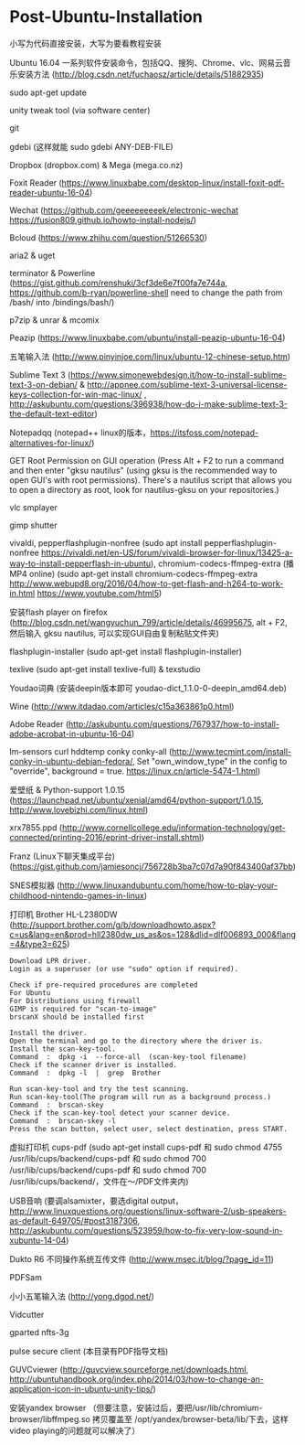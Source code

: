 # Post-Ubuntu-Installation

小写为代码直接安装，大写为要看教程安装

Ubuntu 16.04 一系列软件安装命令，包括QQ、搜狗、Chrome、vlc、网易云音乐安装方法 (http://blog.csdn.net/fuchaosz/article/details/51882935)

sudo apt-get update

unity tweak tool (via software center)

git

gdebi (这样就能 sudo gdebi ANY-DEB-FILE)

Dropbox (dropbox.com) & Mega (mega.co.nz)

Foxit Reader (https://www.linuxbabe.com/desktop-linux/install-foxit-pdf-reader-ubuntu-16-04)

Wechat (https://github.com/geeeeeeeeek/electronic-wechat https://fusion809.github.io/howto-install-nodejs/)

Bcloud (https://www.zhihu.com/question/51266530)

aria2 & uget

terminator & Powerline (https://gist.github.com/renshuki/3cf3de6e7f00fa7e744a, https://github.com/b-ryan/powerline-shell need to change the path from /bash/ into /bindings/bash/)

p7zip & unrar & mcomix

Peazip (https://www.linuxbabe.com/ubuntu/install-peazip-ubuntu-16-04)

五笔输入法 (http://www.pinyinjoe.com/linux/ubuntu-12-chinese-setup.htm)

Sublime Text 3 (https://www.simonewebdesign.it/how-to-install-sublime-text-3-on-debian/ & http://appnee.com/sublime-text-3-universal-license-keys-collection-for-win-mac-linux/ , http://askubuntu.com/questions/396938/how-do-i-make-sublime-text-3-the-default-text-editor)

Notepadqq (notepad++ linux的版本，https://itsfoss.com/notepad-alternatives-for-linux/)

GET Root Permission on GUI operation (Press Alt + F2 to run a command and then enter "gksu nautilus" (using gksu is the recommended way to open GUI's with root permissions). There's a nautilus script that allows you to open a directory as root, look for nautilus-gksu on your repositories.)

vlc smplayer

gimp shutter

vivaldi, pepperflashplugin-nonfree (sudo apt install pepperflashplugin-nonfree https://vivaldi.net/en-US/forum/vivaldi-browser-for-linux/13425-a-way-to-install-pepperflash-in-ubuntu), chromium-codecs-ffmpeg-extra (播MP4 online) (sudo apt-get install chromium-codecs-ffmpeg-extra http://www.webupd8.org/2016/04/how-to-get-flash-and-h264-to-work-in.html https://www.youtube.com/html5)

安装flash player on firefox (http://blog.csdn.net/wangyuchun_799/article/details/46995675, alt + F2, 然后输入 gksu nautilus, 可以实现GUI自由复制粘贴文件夹)

flashplugin-installer (sudo apt-get install flashplugin-installer)

texlive (sudo apt-get install texlive-full) & texstudio

Youdao词典 (安装deepin版本即可 youdao-dict_1.1.0-0-deepin_amd64.deb)

Wine (http://www.itdadao.com/articles/c15a363861p0.html)

Adobe Reader (http://askubuntu.com/questions/767937/how-to-install-adobe-acrobat-in-ubuntu-16-04)

lm-sensors curl hddtemp conky conky-all (http://www.tecmint.com/install-conky-in-ubuntu-debian-fedora/, Set "own_window_type" in the config to "override", background = true. https://linux.cn/article-5474-1.html)

爱壁纸 & Python-support 1.0.15 (https://launchpad.net/ubuntu/xenial/amd64/python-support/1.0.15, http://www.lovebizhi.com/linux.html)

xrx7855.ppd (http://www.cornellcollege.edu/information-technology/get-connected/printing-2016/eprint-driver-install.shtml)

Franz (Linux下聊天集成平台) (https://gist.github.com/jamiesoncj/756728b3ba7c07d7a90f843400af37bb)

SNES模拟器 (http://www.linuxandubuntu.com/home/how-to-play-your-childhood-nintendo-games-in-linux)

打印机 Brother HL-L2380DW (http://support.brother.com/g/b/downloadhowto.aspx?c=us&lang=en&prod=hll2380dw_us_as&os=128&dlid=dlf006893_000&flang=4&type3=625)

    Download LPR driver.
    Login as a superuser (or use "sudo" option if required).
    
    Check if pre-required procedures are completed
    For Ubuntu
    For Distributions using firewall
    GIMP is required for "scan-to-image"
    brscanX should be installed first
    
    Install the driver.
    Open the terminal and go to the directory where the driver is. 
    Install the scan-key-tool.
    Command  :  dpkg -i  --force-all  (scan-key-tool filename)
    Check if the scanner driver is installed.
    Command  :  dpkg -l  |  grep  Brother
    
    Run scan-key-tool and try the test scanning.
    Run scan-key-tool(The program will run as a background process.)  
    Command  :  brscan-skey 
    Check if the scan-key-tool detect your scanner device.
    Command  :  brscan-skey -l
    Press the scan button, select user, select destination, press START.
    

虚拟打印机 cups-pdf (sudo apt-get install cups-pdf 和 sudo chmod 4755 /usr/lib/cups/backend/cups-pdf 和 sudo chmod 700 /usr/lib/cups/backend/cups-pdf 和 sudo chmod 700 /usr/lib/cups/backend/，文件在～/PDF文件夹内)

USB音响 (要调alsamixter，要选digital output，http://www.linuxquestions.org/questions/linux-software-2/usb-speakers-as-default-649705/#post3187306, http://askubuntu.com/questions/523959/how-to-fix-very-low-sound-in-xubuntu-14-04)

Dukto R6 不同操作系统互传文件 (http://www.msec.it/blog/?page_id=11)

PDFSam

小小五笔输入法 (http://yong.dgod.net/)

Vidcutter

gparted nfts-3g

pulse secure client (本目录有PDF指导文档)

GUVCviewer (http://guvcview.sourceforge.net/downloads.html, http://ubuntuhandbook.org/index.php/2014/03/how-to-change-an-application-icon-in-ubuntu-unity-tips/)

安装yandex browser （但要注意，安装过后，要把/usr/lib/chromium-browser/libffmpeg.so 拷贝覆盖至 /opt/yandex/browser-beta/lib/下去，这样video playing的问题就可以解决了）
